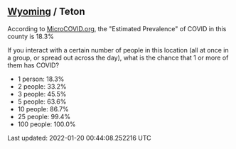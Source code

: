 
## [Wyoming](/united-states/wyoming) / Teton

According to [MicroCOVID.org](http://microcovid.org),
the "Estimated Prevalence" of COVID in this county is 18.3%

If you interact with a certain number of people in this location
(all at once in a group, or spread out across the day), what is the chance that
1 or more of them has COVID?

- 1 person: 18.3%
- 2 people: 33.2%
- 3 people: 45.5%
- 5 people: 63.6%
- 10 people: 86.7%
- 25 people: 99.4%
- 100 people: 100.0%

Last updated: 2022-01-20 00:44:08.252216 UTC
